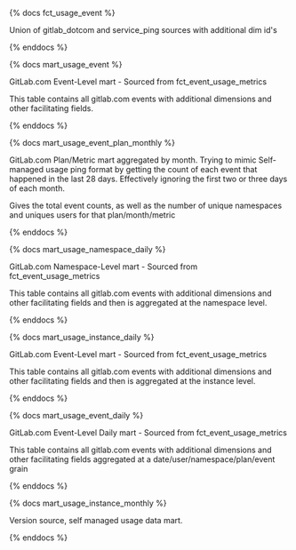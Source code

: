 {% docs fct_usage_event %}

Union of gitlab_dotcom and service_ping sources with additional dim id's

{% enddocs %}


{% docs mart_usage_event %}

GitLab.com Event-Level mart - Sourced from fct_event_usage_metrics

This table contains all gitlab.com events with additional dimensions and other facilitating fields.

{% enddocs %}


{% docs mart_usage_event_plan_monthly %}

GitLab.com Plan/Metric mart aggregated by month. Trying to mimic Self-managed usage ping format by
getting the count of each event that happened in the last 28 days. Effectively ignoring the first two
or three days of each month.

Gives the total event counts, as well as the number of unique namespaces and uniques users for that plan/month/metric

{% enddocs %}

{% docs mart_usage_namespace_daily %}

GitLab.com Namespace-Level mart - Sourced from fct_event_usage_metrics

This table contains all gitlab.com events with additional dimensions and other facilitating fields and then is aggregated at the namespace level.

{% enddocs %}


{% docs mart_usage_instance_daily %}

GitLab.com Event-Level mart - Sourced from fct_event_usage_metrics

This table contains all gitlab.com events with additional dimensions and other facilitating fields and then is aggregated at the instance level.

{% enddocs %}


{% docs mart_usage_event_daily %}

GitLab.com Event-Level Daily mart - Sourced from fct_event_usage_metrics

This table contains all gitlab.com events with additional dimensions and other facilitating fields aggregated at a date/user/namespace/plan/event grain

{% enddocs %}

{% docs mart_usage_instance_monthly %}

Version source, self managed usage data mart.

{% enddocs %}
